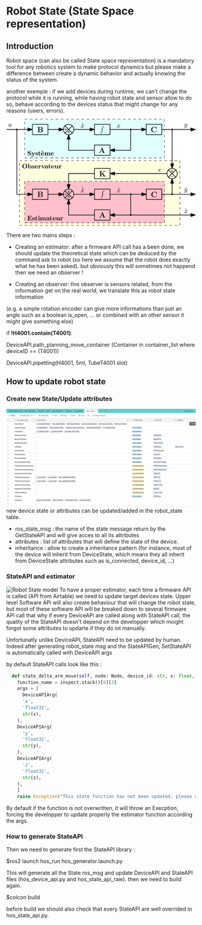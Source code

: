 
# Robot State (State Space representation)
## Introduction
Robot space (can also be called State space representation) is a mandatory tool for any robotics system to make protocol dynamics but please make a difference between create a dynamic behavior and actually knowing the status of the system.

another exemple : if we add devices during runtime, we can’t change the protocol while it is running, while having robot state and sensor allow to do so, behave according to the devices status that might change for any reasons (users, errors).

![Robot State model](img/state_space_representation.png 'Robot State model')

There are two mains steps : 

- Creating an estimator:
after a firmware API call has a been done, we should update the theoretical state which can be deduced by the command ask to robot (so here we assume that the robot does exactly what he has been asked). but obviously this will sometimes not happend then we need an observer !

- Creating an observer:
this observer is sensors related, from the information get on the real world, we translate this as robot state information

(e.g. a simple rotation encoder can give more informations than just an angle such as a boolean is_open,  … or combined with an other sensor it might give something else)



if **!H4001.contain(T4001)**:

DeviceAPI.path_planning_move_container (Container in container_list where deviceID == (T4001))

DeviceAPI.pipetting(H4001, 5ml, TubeT4001.slot)



## How to update robot state
### Create new State/Update attributes
![Robot State model](img/Airtable_robot_state.png 'Robot State model')
new device state or attributes can be updated/added in the robot_state table.
- ros_state_msg : the name of the state message return by the GetStateAPI and will give acces to all its attributes
- attributes : list of attributes that will define the state of the device.
- inheritance : allow to create a inheritance pattern (for instance, most of the device will inherit from DeviceState, which means they all inherit from DeviceState attributes such as is_connected, device_id, ...)

### StateAPI and estimator
![Robot State model](img/ROS_robot_state.png 'Robot State model')
To have a proper estimator, each time a firmware API is called (API from Airtable) we need to update target devices state. Upper level Software APi will also create behaviour that will change the robot state, but most of these software API will be breaked down to several firmware APi call that why if every DeviceAPi are called along with StateAPI call, the quality of the StateAPI doesn't depend on the developper which moight forgot some attributes to updarte if they do iot manually.

Unfortunatly unlike DeviceAPI, StateAPI need to be updated by human.
Indeed after generating robot_state msg and the StateAPIGen, SetStateAPI is automatically called with DeviceAPI args

by default StateAPI calls look like this :

```python
  def state_delta_arm_move(self, node: Node, device_id: str, x: float, y: float, z: float) -> StateAPICallInfo:
    function_name = inspect.stack()[0][3]
    args = [
      DeviceAPIArg(
      'x',
      'float32',
      str(x),
    ),
    DeviceAPIArg(
      'y',
      'float32',
      str(y),
    ),
    DeviceAPIArg(
      'z',
      'float32',
      str(z),
    ),
    ]
    raise Exception("This state function has not been updated, please override this function in StateAPI Class")

```

By default if the function is not overwritten, it will throw an Execption, forcing the developper to update properly the estimator function according the args.

### How to generate StateAPI

Then we need to generate first the StateAPI library :

$ros2 launch hos_run hos_generator.launch.py

This will generate all the State ros_msg and update DeviceAPI and StateAPI files (hos_device_api.py and hos_state_api_raw). then we need to build again.

$colcon build

before build we should also check that every StateAPI are well overrided in hos_state_api.py.